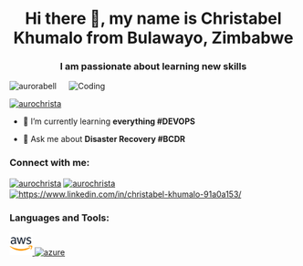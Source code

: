 <h1 align="center">Hi there 👋, my name is Christabel Khumalo from Bulawayo, Zimbabwe  </h1>
<h3 align="center">I am passionate about learning new skills</h3>

<img align="right" alt="Coding" width="400" src="https://media.giphy.com/media/JWy2zBSXQ55W5Jh00D/giphy.gif">

<p align="left"> <img src="https://komarev.com/ghpvc/?username=aurorabell&label=Profile%20views&color=0e75b6&style=flat" alt="aurorabell" /> </p>

<p align="left"> <a href="https://twitter.com/aurochrista" target="blank"><img src="https://img.shields.io/twitter/follow/aurochrista?logo=twitter&style=for-the-badge" alt="aurochrista" /></a> </p>

- 🌱 I’m currently learning **everything #DEVOPS**

- 💬 Ask me about **Disaster Recovery #BCDR**

<h3 align="left">Connect with me:</h3>
<p align="left">
<a href="https://dev.to/aurochrista" target="blank"><img align="center" src="https://raw.githubusercontent.com/rahuldkjain/github-profile-readme-generator/master/src/images/icons/Social/devto.svg" alt="aurochrista" height="30" width="40" /></a>
<a href="https://twitter.com/aurochrista" target="blank"><img align="center" src="https://raw.githubusercontent.com/rahuldkjain/github-profile-readme-generator/master/src/images/icons/Social/twitter.svg" alt="aurochrista" height="30" width="40" /></a>
<a href="https://linkedin.com/in/https://www.linkedin.com/in/christabel-khumalo-91a0a153/" target="blank"><img align="center" src="https://raw.githubusercontent.com/rahuldkjain/github-profile-readme-generator/master/src/images/icons/Social/linked-in-alt.svg" alt="https://www.linkedin.com/in/christabel-khumalo-91a0a153/" height="30" width="40" /></a>
</p>

<h3 align="left">Languages and Tools:</h3>
<p align="left"> <a href="https://aws.amazon.com" target="_blank" rel="noreferrer"> <img src="https://raw.githubusercontent.com/devicons/devicon/master/icons/amazonwebservices/amazonwebservices-original-wordmark.svg" alt="aws" width="40" height="40"/> </a> <a href="https://azure.microsoft.com/en-in/" target="_blank" rel="noreferrer"> <img src="https://www.vectorlogo.zone/logos/microsoft_azure/microsoft_azure-icon.svg" alt="azure" width="40" height="40"/> </a> </p>
